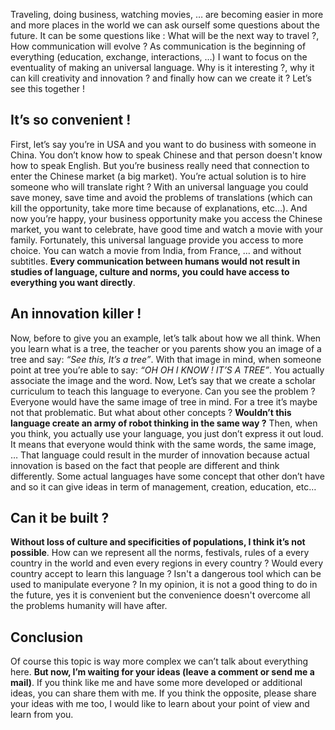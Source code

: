 Traveling, doing business, watching movies, … are becoming easier in more and more places in the world we can ask ourself some questions about the future. It can be some questions like : What will be the next way to travel ?, How communication will evolve ? As communication is the beginning of everything (education, exchange, interactions, …) I want to focus on the eventuality of making an universal language. Why is it interesting ?, why it can kill creativity and innovation ? and finally how can we create it ? Let’s see this together !

## It’s so convenient !

First, let’s say you’re in USA and you want to do business with someone in China. You don’t know how to speak Chinese and that person doesn't know how to speak English. But you’re business really need that connection to enter the Chinese market (a big market). You’re actual solution is to hire someone who will translate right ? With an universal language you could save money, save time and avoid the problems of translations (which can kill the opportunity, take more time because of explanations, etc…). And now you’re happy, your business opportunity make you access the Chinese market, you want to celebrate, have good time and watch a movie with your family. Fortunately, this universal language provide you access to more choice. You can watch a movie from India, from France, … and without subtitles. **Every communication between humans would not result in studies of language, culture and norms, you could have access to everything you want directly**.

## An innovation killer !

Now, before to give you an example, let’s talk about how we all think. When you learn what is a tree, the teacher or you parents show you an image of a tree and say: *“See this, It’s a tree”*. With that image in mind, when someone point at tree you’re able to say: *“OH OH I KNOW ! IT’S A TREE”*. You actually associate the image and the word. Now, Let’s say that we create a scholar curriculum to teach this language to everyone. Can you see the problem ? Everyone would have the same image of tree in mind. For a tree it’s maybe not that problematic. But what about other concepts ? **Wouldn’t this language create an army of robot thinking in the same way ?** Then, when you think, you actually use your language, you just don’t express it out loud. It means that everyone would think with the same words, the same image, … That language could result in the murder of innovation because actual innovation is based on the fact that people are different and think differently. Some actual languages have some concept that other don’t have and so it can give ideas in term of management, creation, education, etc…

## Can it be built ?

**Without loss of culture and specificities of populations, I think it’s not possible**. How can we represent all the norms, festivals, rules of a every country in the world and even every regions in every country ? Would every country accept to learn this language ? Isn't a dangerous tool which can be used to manipulate everyone ? In my opinion, it is not a good thing to do in the future, yes it is convenient but the convenience doesn't overcome all the problems humanity will have after.

## Conclusion

Of course this topic is way more complex we can’t talk about everything here. **But now, I’m waiting for your ideas (leave a comment or send me a mail)**. If you think like me and have some more developed or additional ideas, you can share them with me. If you think the opposite, please share your ideas with me too, I would like to learn about your point of view and learn from you.
